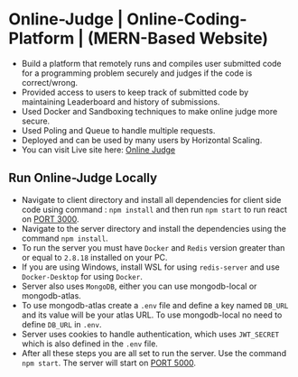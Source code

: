 # Online-Judge | Online-Coding-Platform | (MERN-Based Website)

- Build a platform that remotely runs and compiles user submitted code for a programming problem securely and judges if the code is correct/wrong.
- Provided access to users to keep track of submitted code by maintaining Leaderboard and history of submissions.
- Used Docker and Sandboxing techniques to make online judge more secure.
- Used Poling and Queue to handle multiple requests.
- Deployed and can be used by many users by Horizontal Scaling.
- You can visit Live site here: [Online Judge](https://bit.ly/oj-am4n "(target|_blank)")

## Run Online-Judge Locally

- Navigate to client directory and install all dependencies for client side code using command : `npm install` and then run `npm start` to run react on [PORT 3000](https://localhost:3000 "(target|_blank)").
- Navigate to the server directory and install the dependencies using the command `npm install`.
- To run the server you must have `Docker` and `Redis` version greater than or equal to `2.8.18` installed on your PC.
- If you are using Windows, install WSL for using `redis-server` and use `Docker-Desktop` for using `Docker`.
- Server also uses `MongoDB`, either you can use mongodb-local or mongodb-atlas.
- To use mongodb-atlas create a `.env` file and define a key named `DB_URL` and its value will be your atlas URL. To use mongodb-local no need to define `DB_URL` in `.env`.
- Server uses cookies to handle authentication, which uses `JWT_SECRET` which is also defined in the `.env` file.
- After all these steps you are all set to run the server. Use the command `npm start`. The server will start on [PORT 5000](https://localhost:5000 "(target|_blank)").
